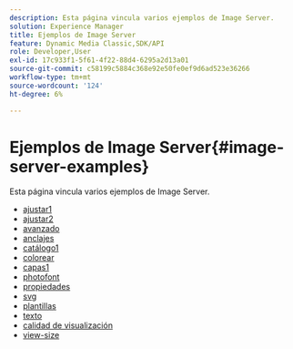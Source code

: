 ```yaml
---
description: Esta página vincula varios ejemplos de Image Server.
solution: Experience Manager
title: Ejemplos de Image Server
feature: Dynamic Media Classic,SDK/API
role: Developer,User
exl-id: 17c933f1-5f61-4f22-88d4-6295a2d13a01
source-git-commit: c58199c5884c368e92e50fe0ef9d6ad523e36266
workflow-type: tm+mt
source-wordcount: '124'
ht-degree: 6%

---
```


# Ejemplos de Image Server{#image-server-examples}

Esta página vincula varios ejemplos de Image Server.
<!-- As of August 29 (and likely months or years before this date), none of the links below work anymore! -->

* [ajustar1](http://crc.scene7.com/is-docs/examples/adjust1.htm)
* [ajustar2](http://crc.scene7.com/is-docs/examples/adjust2.htm)
* [avanzado](http://crc.scene7.com/is-docs/examples/advanced.htm)
* [anclajes](http://crc.scene7.com/is-docs/examples/anchors.htm)
* [catálogo1](http://crc.scene7.com/is-docs/examples/catalog1.htm)
* [colorear](http://crc.scene7.com/is-docs/examples/colorize.htm)
* [capas1](http://crc.scene7.com/is-docs/examples/layering1.htm)
* [photofont](http://crc.scene7.com/is-docs/examples/photofont.htm)
* [propiedades](http://crc.scene7.com/is-docs/examples/properties.htm)
* [svg](http://crc.scene7.com/is-docs/examples/svg.htm)
* [plantillas](http://crc.scene7.com/is-docs/examples/templates.htm)
* [texto](http://crc.scene7.com/is-docs/examples/text.htm)
* [calidad de visualización](http://crc.scene7.com/is-docs/examples/view-quality.htm)
* [view-size](http://crc.scene7.com/is-docs/examples/view-size.htm)
